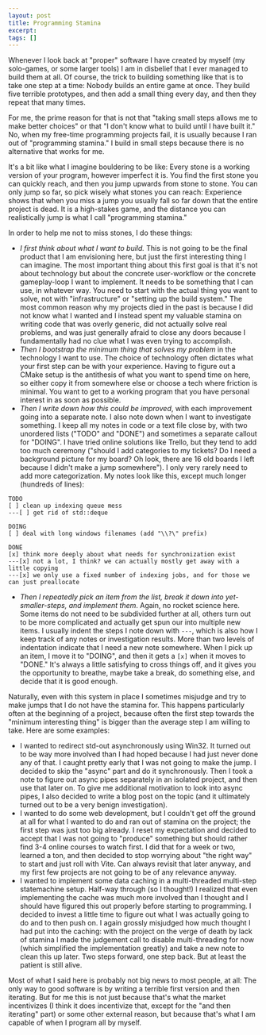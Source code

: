```yaml
---
layout: post
title: Programming Stamina
excerpt:
tags: []
---
```


Whenever I look back at "proper" software I have created by myself (my solo-games, or some larger tools) I am in disbelief that I ever managed to build them at all. Of course, the trick to building something like that is to take one step at a time: Nobody builds an entire game at once. They build five terrible prototypes, and then add a small thing every day, and then they repeat that many times.

For me, the prime reason for that is not that "taking small steps allows me to make better choices" or that "I don't know what to build until I have built it." No, when my free-time programming projects fail, it is usually because I ran out of "programming stamina." I build in small steps because there is no alternative that works for me.

It's a bit like what I imagine bouldering to be like: Every stone is a working version of your program, however imperfect it is. You find the first stone you can quickly reach, and then you jump upwards from stone to stone. You can only jump so far, so pick wisely what stones you can reach: Experience shows that when you miss a jump you usually fall so far down that the entire project is dead. It is a high-stakes game, and the distance you can realistically jump is what I call "programming stamina."

In order to help me not to miss stones, I do these things:

- _I first think about what I want to build._ This is not going to be the final product that I am envisioning here, but just the first interesting thing I can imagine. The most important thing about this first goal is that it's not about technology but about the concrete user-workflow or the concrete gameplay-loop I want to implement. It needs to be something that I can use, in whatever way. You need to start with the actual thing you want to solve, not with "infrastructure" or "setting up the build system." The most common reason why my projects died in the past is because I did not know what I wanted and I instead spent my valuable stamina on writing code that was overly generic, did not actually solve real problems, and was just generally afraid to close any doors because I fundamentally had no clue what I was even trying to accomplish.
- _Then I bootstrap the minimum thing that solves my problem_ in the technology I want to use. The choice of technology often dictates what your first step can be with your experience. Having to figure out a CMake setup is the antithesis of what you want to spend time on here, so either copy it from somewhere else or choose a tech where friction is minimal. You want to get to a working program that you have personal interest in as soon as possible.
- _Then I write down how this could be improved_, with each improvement going into a separate note. I also note down when I want to investigate something. I keep all my notes in code or a text file close by, with two unordered lists ("TODO" and "DONE") and sometimes a separate callout for "DOING". I have tried online solutions like Trello, but they tend to add too much ceremony ("should I add categories to my tickets? Do I need a background picture for my board? Oh look, there are 16 old boards I left because I didn't make a jump somewhere"). I only very rarely need to add more categorization. My notes look like this, except much longer (hundreds of lines):

```
TODO
[ ] clean up indexing queue mess
---[ ] get rid of std::deque

DOING
[ ] deal with long windows filenames (add "\\?\" prefix)

DONE
[x] think more deeply about what needs for synchronization exist
---[x] not a lot, I think? we can actually mostly get away with a little copying
---[x] we only use a fixed number of indexing jobs, and for those we can just preallocate
```

- _Then I repeatedly pick an item from the list, break it down into yet-smaller-steps, and implement them_. Again, no rocket science here. Some items do not need to be subdivided further at all, others turn out to be more complicated and actually get spun our into multiple new items. I usually indent the steps I note down with `---`, which is also how I keep track of any notes or investigation results. More than two levels of indentation indicate that I need a new note somewhere. When I pick up an item, I move it to "DOING", and then it gets a `[x]` when it moves to "DONE." It's always a little satisfying to cross things off, and it gives you the opportunity to breathe, maybe take a break, do something else, and decide that it is good enough.

Naturally, even with this system in place I sometimes misjudge and try to make jumps that I do not have the stamina for. This happens particularly often at the beginning of a project, because often the first step towards the "minimum interesting thing" is bigger than the average step I am willing to take. Here are some examples:

- I wanted to redirect std-out asynchronously using Win32. It turned out to be way more involved than I had hoped because I had just never done any of that. I caught pretty early that I was not going to make the jump. I decided to skip the "async" part and do it synchronously. Then I took a note to figure out async pipes separately in an isolated project, and then use that later on. To give me additional motivation to look into async pipes, I also decided to write a blog post on the topic (and it ultimately turned out to be a very benign investigation).
- I wanted to do some web development, but I couldn't get off the ground at all for what I wanted to do and ran out of stamina on the project; the first step was just too big already. I reset my expectation and decided to accept that I was not going to "produce" something but should rather find 3-4 online courses to watch first. I did that for a week or two, learned a ton, and then decided to stop worrying about "the right way" to start and just roll with Vite. Can always revisit that later anyway, and my first few projects are not going to be of any relevance anyway.
- I wanted to implement some data caching in a multi-threaded multi-step statemachine setup. Half-way through (so I thought!) I realized that even implementing the cache was much more involved than I thought and I should have figured this out properly before starting to programming. I decided to invest a little time to figure out what I was actually going to do and to then push on. I again grossly misjudged how much thought I had put into the caching: with the project on the verge of death by lack of stamina I made the judgement call to disable multi-threading for now (which simplified the implementation greatly) and take a new note to clean this up later. Two steps forward, one step back. But at least the patient is still alive.

Most of what I said here is probably not big news to most people, at all: The only way to good software is by writing a terrible first version and then iterating. But for me this is not just because that's what the market incentivizes (I think it does incentivize that, except for the "and then iterating" part) or some other external reason, but because that's what I am capable of when I program all by myself.
